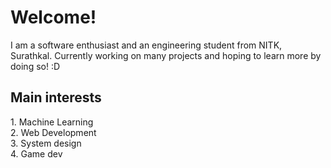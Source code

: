 <!---
yukitya-1811/yukitya-1811 is a ✨ special ✨ repository because its `README.md` (this file) appears on your GitHub profile.
You can click the Preview link to take a look at your changes.
--->
<h1>
  Welcome!
</h1>

I am a software enthusiast and an engineering student from NITK, Surathkal. Currently working on many projects and hoping to learn more by doing so! :D

<h2>
  Main interests
</h2>
<list>
  <l1> 1. Machine Learning </l1> <br>
  <l2> 2. Web Development </l2> <br>
  <l3> 3. System design </l3> <br>
  <l4> 4. Game dev </l4>
</list>
